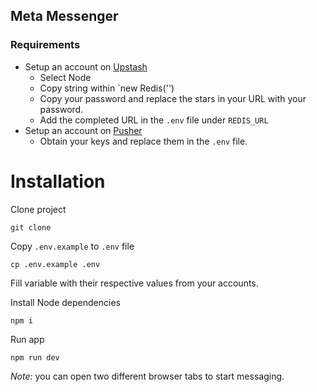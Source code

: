 ## Meta Messenger

### Requirements

- Setup an account on [Upstash](https://upstash.com/)
	- Select Node
	- Copy string within `new Redis('<COPY>')
	- Copy your password and replace the stars in your URL with your password.
	- Add the completed URL in the `.env` file under `REDIS_URL`
- Setup an account on [Pusher](https://pusher.com)
	- Obtain your keys and replace them in the `.env` file.


# Installation

Clone project

`git clone `


Copy `.env.example` to `.env` file

`cp .env.example .env`

Fill variable with their respective values from your accounts.

Install Node dependencies

`npm i`

Run app

`npm run dev`


_Note:_  you can open two different browser tabs to start messaging.
